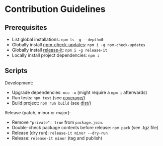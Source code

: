 # Contribution Guidelines

## Prerequisites

* List global installations: `npm ls -g --depth=0`
* Globally install [npm-check-updates](https://github.com/tjunnone/npm-check-updates): `npm i -g npm-check-updates`
* Globally install [release-it](https://github.com/release-it/release-it): `npm i -g release-it`
* Locally install project dependencies: `npm i`

## Scripts

Development:

* Upgrade dependencies: `ncu -u` (might require a `npm i` afterwards)
* Run tests: `npm test` (see [coverage/](./coverage/lcov-report/index.ts.html))
* Build project: `npm run build` (see [dist/](./dist/))

Release (patch, minor or major):

* Remove `"private": true` from `package.json`.
* Double-check package contents before release: `npm pack` (see .tgz file)
* Release (dry run): `release-it minor --dry-run`
* Release: `release-it minor` (tag and publish)